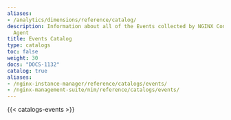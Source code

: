 ```yaml
---
aliases:
- /analytics/dimensions/reference/catalog/
description: Information about all of the Events collected by NGINX Controller
  Agent
title: Events Catalog
type: catalogs
toc: false
weight: 30
docs: "DOCS-1132"
catalog: true
aliases:
- /nginx-instance-manager/reference/catalogs/events/
- /nginx-management-suite/nim/reference/catalogs/events/
---
```


{{< catalogs-events >}}